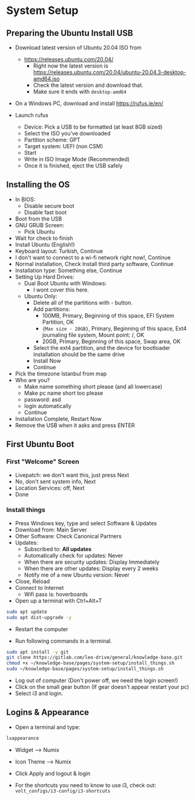 # System Setup

## Preparing the Ubuntu Install USB

- Download latest version of Ubuntu 20.04 ISO from
    - https://releases.ubuntu.com/20.04/
        - Right now the latest version
          is https://releases.ubuntu.com/20.04/ubuntu-20.04.3-desktop-amd64.iso
        - Check the latest version and download that.
        - Make sure it ends with `desktop-amd64`

- On a Windows PC, download and install https://rufus.ie/en/

- Launch rufus
    - Device: Pick a USB to be formatted (at least 8GB sized)
    - Select the ISO you've downloaded
    - Partition scheme: GPT
    - Target system: UEFI (non CSM)
    - Start
    - Write in ISO Image Mode (Recommended)
    - Once it is finished, eject the USB safely

## Installing the OS

- In BIOS:
    - Disable secure boot
    - Disable fast boot
- Boot from the USB
- GNU GRUB Screen:
    - Pick Ubuntu
- Wait for check to finish
- Install Ubuntu (English!)
- Keyboard layout: Turkish, Continue
- I don't want to connect to a wi-fi network right now!, Continue
- Normal installation, Check Install third party software, Continue
- Installation type: Something else, Continue
- Setting Up Hard Drives:
    - Dual Boot Ubuntu with Windows:
        - I wont cover this here.
    - Ubuntu Only:
        - Delete all of the partitions with - button.
        - Add partitions:
            - 100MB, Primary, Beginning of this space, EFI System Partition, OK
            - `{Max size - 20GB}`, Primary, Beginning of this space, Ext4 journaling
              file system, Mount point: /, OK
            - 20GB, Primary, Beginning of this space, Swap area, OK
        - Select the ext4 partition, and the device for bootloader installation
          should be the same drive
        - Install Now
        - Continue
- Pick the timezone Istanbul from map
- Who are you?
  - Make name something short please (and all lowercase)
  - Make pc name short too please
  - password: asd
  - login automatically
  - Continue
- Installation Complete, Restart Now
- Remove the USB when it asks and press ENTER

## First Ubuntu Boot
### First "Welcome" Screen

- Livepatch: we don't want this, just press Next
- No, don't sent system info, Next
- Location Services: off, Next
- Done

### Install things

- Press Windows key, type and select Software & Updates
- Download from: Main Server
- Other Software: Check Canonical Partners
- Updates:
  - Subscribed to: **All updates**
  - Automatically check for updates: Never
  - When there are security updates: Display Immediately
  - When there are other updates: Display every 2 weeks
  - Notify me of a new Ubuntu version: Never
- Close, Reload
- Connect to Internet
  - Wifi pass is: hoverboards
- Open up a terminal with Ctrl+Alt+T


```bash
sudo apt update
sudo apt dist-upgrade -y
```
- Restart the computer

- Run following commands in a terminal.

```bash
sudo apt install -y git
git clone https://gitlab.com/leo-drive/general/knowledge-base.git
chmod +x ~/knowledge-base/pages/system-setup/install_things.sh
sudo ~/knowledge-base/pages/system-setup/install_things.sh
```
- Log out of computer (Don't power off, we need the login screen!)
- Click on the small gear button (If gear doesn't appear restart your pc)
- Select i3 and login.


## Logins & Appearance

- Open a terminal and type:
```bash
lxappearance
```
- Widget --> Numix
- Icon Theme --> Numix
- Click Apply and logout & login

- For the shortcuts you need to know to use i3, check out: `volt_configs/i3-config/i3-shortcuts`
